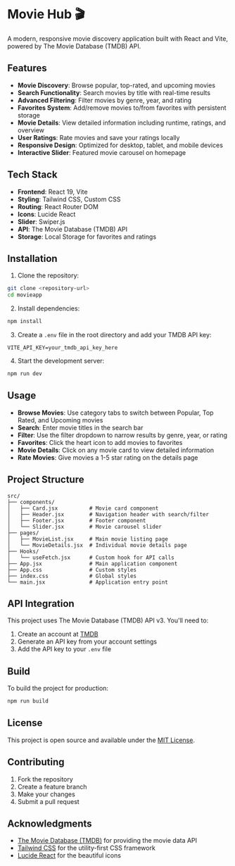 # Movie Hub 🎬

A modern, responsive movie discovery application built with React and Vite, powered by The Movie Database (TMDB) API.

## Features

- **Movie Discovery**: Browse popular, top-rated, and upcoming movies
- **Search Functionality**: Search movies by title with real-time results
- **Advanced Filtering**: Filter movies by genre, year, and rating
- **Favorites System**: Add/remove movies to/from favorites with persistent storage
- **Movie Details**: View detailed information including runtime, ratings, and overview
- **User Ratings**: Rate movies and save your ratings locally
- **Responsive Design**: Optimized for desktop, tablet, and mobile devices
- **Interactive Slider**: Featured movie carousel on homepage

## Tech Stack

- **Frontend**: React 19, Vite
- **Styling**: Tailwind CSS, Custom CSS
- **Routing**: React Router DOM
- **Icons**: Lucide React
- **Slider**: Swiper.js
- **API**: The Movie Database (TMDB) API
- **Storage**: Local Storage for favorites and ratings

## Installation

1. Clone the repository:
```bash
git clone <repository-url>
cd movieapp
```

2. Install dependencies:
```bash
npm install
```

3. Create a `.env` file in the root directory and add your TMDB API key:
```env
VITE_API_KEY=your_tmdb_api_key_here
```

4. Start the development server:
```bash
npm run dev
```

## Usage

- **Browse Movies**: Use category tabs to switch between Popular, Top Rated, and Upcoming movies
- **Search**: Enter movie titles in the search bar
- **Filter**: Use the filter dropdown to narrow results by genre, year, or rating
- **Favorites**: Click the heart icon to add movies to favorites
- **Movie Details**: Click on any movie card to view detailed information
- **Rate Movies**: Give movies a 1-5 star rating on the details page

## Project Structure

```
src/
├── components/
│   ├── Card.jsx          # Movie card component
│   ├── Header.jsx        # Navigation header with search/filter
│   ├── Footer.jsx        # Footer component
│   └── Slider.jsx        # Movie carousel slider
├── pages/
│   ├── MovieList.jsx     # Main movie listing page
│   └── MovieDetails.jsx  # Individual movie details page
├── Hooks/
│   └── useFetch.jsx      # Custom hook for API calls
├── App.jsx               # Main application component
├── App.css               # Custom styles
├── index.css             # Global styles
└── main.jsx              # Application entry point
```

## API Integration

This project uses The Movie Database (TMDB) API v3. You'll need to:

1. Create an account at [TMDB](https://www.themoviedb.org/)
2. Generate an API key from your account settings
3. Add the API key to your `.env` file

## Build

To build the project for production:

```bash
npm run build
```

## License

This project is open source and available under the [MIT License](LICENSE).

## Contributing

1. Fork the repository
2. Create a feature branch
3. Make your changes
4. Submit a pull request

## Acknowledgments

- [The Movie Database (TMDB)](https://www.themoviedb.org/) for providing the movie data API
- [Tailwind CSS](https://tailwindcss.com/) for the utility-first CSS framework
- [Lucide React](https://lucide.dev/) for the beautiful icons
